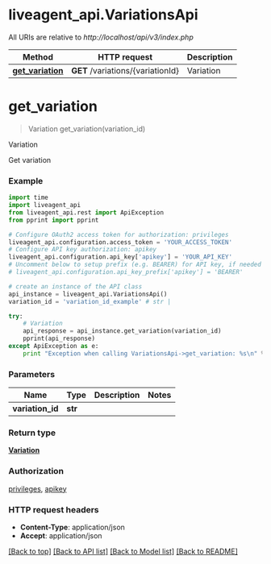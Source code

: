 # liveagent_api.VariationsApi

All URIs are relative to *http://localhost/api/v3/index.php*

Method | HTTP request | Description
------------- | ------------- | -------------
[**get_variation**](VariationsApi.md#get_variation) | **GET** /variations/{variationId} | Variation


# **get_variation**
> Variation get_variation(variation_id)

Variation

Get variation

### Example 
```python
import time
import liveagent_api
from liveagent_api.rest import ApiException
from pprint import pprint

# Configure OAuth2 access token for authorization: privileges
liveagent_api.configuration.access_token = 'YOUR_ACCESS_TOKEN'
# Configure API key authorization: apikey
liveagent_api.configuration.api_key['apikey'] = 'YOUR_API_KEY'
# Uncomment below to setup prefix (e.g. BEARER) for API key, if needed
# liveagent_api.configuration.api_key_prefix['apikey'] = 'BEARER'

# create an instance of the API class
api_instance = liveagent_api.VariationsApi()
variation_id = 'variation_id_example' # str | 

try: 
    # Variation
    api_response = api_instance.get_variation(variation_id)
    pprint(api_response)
except ApiException as e:
    print "Exception when calling VariationsApi->get_variation: %s\n" % e
```

### Parameters

Name | Type | Description  | Notes
------------- | ------------- | ------------- | -------------
 **variation_id** | **str**|  | 

### Return type

[**Variation**](Variation.md)

### Authorization

[privileges](../README.md#privileges), [apikey](../README.md#apikey)

### HTTP request headers

 - **Content-Type**: application/json
 - **Accept**: application/json

[[Back to top]](#) [[Back to API list]](../README.md#documentation-for-api-endpoints) [[Back to Model list]](../README.md#documentation-for-models) [[Back to README]](../README.md)

